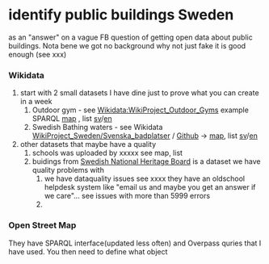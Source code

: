 # identify public buildings Sweden

as an "answer" on a vague FB question of getting open data about public buildings. Nota bene we got no background why not just fake it is good enough (see xxx)

### Wikidata ###
1. start with 2 small datasets I have dine just to prove what you can create in a week
   1. Outdoor gym - see [Wikidata:WikiProject_Outdoor_Gyms](https://www.wikidata.org/wiki/Wikidata:WikiProject_Outdoor_Gyms) example SPARQL [map](https://w.wiki/3wJS) , list [sv](https://w.wiki/42mo)/[en](https://w.wiki/42mp)
   1. Swedish Bathing waters - see Wikidata [WikiProject_Sweden/Svenska_badplatser](https://www.wikidata.org/wiki/Wikidata:WikiProject_Sweden/Svenska_badplatser) / [Github](https://github.com/salgo60/Svenskabadplatser) -> [map](https://w.wiki/3$mk), list [sv](https://w.wiki/42mr)/[en](https://w.wiki/42mt)
2. other datasets that maybe have a quality
   1. schools was uploaded by xxxxx see map, list
   1. buidings from [Swedish National Heritage Board](https://en.wikipedia.org/wiki/Swedish_National_Heritage_Board) is a dataset we have quality problems with 
      1. we have dataquality issues see xxxx they have an oldschool helpdesk system like "email us and maybe you get an answer if we care"... see issues with more than 5999 errors
      1.

### Open Street Map ###
They have SPARQL interface(updated less often) and Overpass quries that I have used. You then need to define what object

